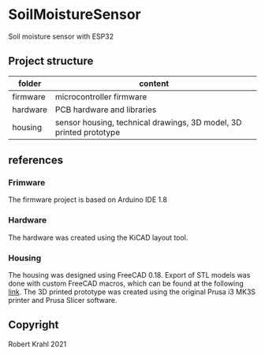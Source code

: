 # SoilMoistureSensor
Soil moisture sensor with ESP32

## Project structure
| folder | content |
|---------------|--------------------------------------------------------|
| firmware | microcontroller firmware |
| hardware | PCB hardware and libraries |
| housing | sensor housing, technical drawings, 3D model, 3D printed prototype |

## references
### Frimware
The firmware project is based on Arduino IDE 1.8
### Hardware
The hardware was created using the KiCAD layout tool.
### Housing
The housing was designed using FreeCAD 0.18. 
Export of STL models was done with custom FreeCAD macros, which can be found at the following [link](https://github.com/robertkrahl/FreeCAD/tree/master/macros).
The 3D printed prototype was created using the original Prusa i3 MK3S printer and Prusa Slicer software.

## Copyright
Robert Krahl 2021